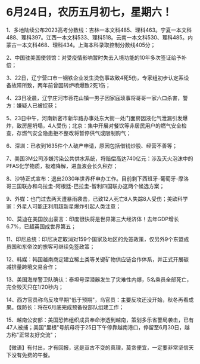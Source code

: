 # 6月24日，农历五月初七，星期六！

1、多地陆续公布2023高考分数线：吉林一本文科485、理科463。宁夏一本文科488、理科397。江西一本文科533、理科518。云南一本文科530、理科485。内蒙古一本文科468、理科434。上海本科录取控制分数线405分；

2、中国驻美国使领馆：对受疫情影响暂时失去入境功能的10年多次签证给予补偿；

3、22日，辽宁营口市一钢铁企业发生烫伤事故致4死5伤，专家组初步认定系设备故障所致，两年前曾因转炉喷爆致2死1伤；

4、23日凌晨，辽宁庄河市蓉花山镇一男子因家庭琐事将哥哥一家六口杀害，警方：嫌疑人已被捉获；

5、23日中午，河南新密市新华路办事处东大街一处门面房因液化气泄漏引发爆炸，致房屋坍塌，4人受伤；北京：集中开展对餐饮等非居民用户的燃气安全检查，存燃气安全隐患拒不整改将暂停供气或限制购气；

6、深圳：已收到1635件个人破产申请，原因包括借钱炒股、经营不善等；

7、美国3M公司涉嫌污染公共供水系统，将赔偿高达740亿元：涉及灭火泡沫中的PFAS化学物质，极难降解，进血液会长久积存；

8、沙特正式宣布：退出2030年世界杯申办工作。目前剩下西班牙-葡萄牙-摩洛哥三国联办和乌拉圭-阿根廷-巴拉圭-智利四国联办这两个候选方案；

9、外媒：也门过去两天遭暴雨袭击，已致12人死亡8人失踪8人受伤；美欧科学家：外星人可能正利用超新星爆炸引起人类注意；

10、莫迪在美国放出豪言：印度很快将是世界第三大经济体！去年GDP增长6.7%，已超英国成世界第五；

11、印尼总统：印尼决定取消对159个国家及地区的免签政策，仅另外9个东盟成员国和东帝汶的旅客可继续免签政策；

12、韩媒：韩国越南商定建立稀土类等关键矿物供应链合作体系，并正式开展碳减排量跨境交易合作；

13、美国海岸警卫队确认：泰坦号深潜器发生了灾难性内爆，5名乘员全部死亡，完全毁灭只在1/20秒内；

14、西方官员称乌反攻早期"低于预期"，乌官员：主要反攻还没开始，秋冬再看成果。俄防长：将在6月底完成预备役部队组建工作；

15、越南公安部：美国恐怖组织成员奉命渗透到越南，策划多乐省警局袭击，已有47人被捕；美国"里根"号航母将于25日下午停靠越南港口，停留至6月30日，越方称"正常友好交流"；



【微语】有付出，才有回报，这是亘古不变的真理，莫贪便宜，一定要非常坚信天下没有免费的午餐。

